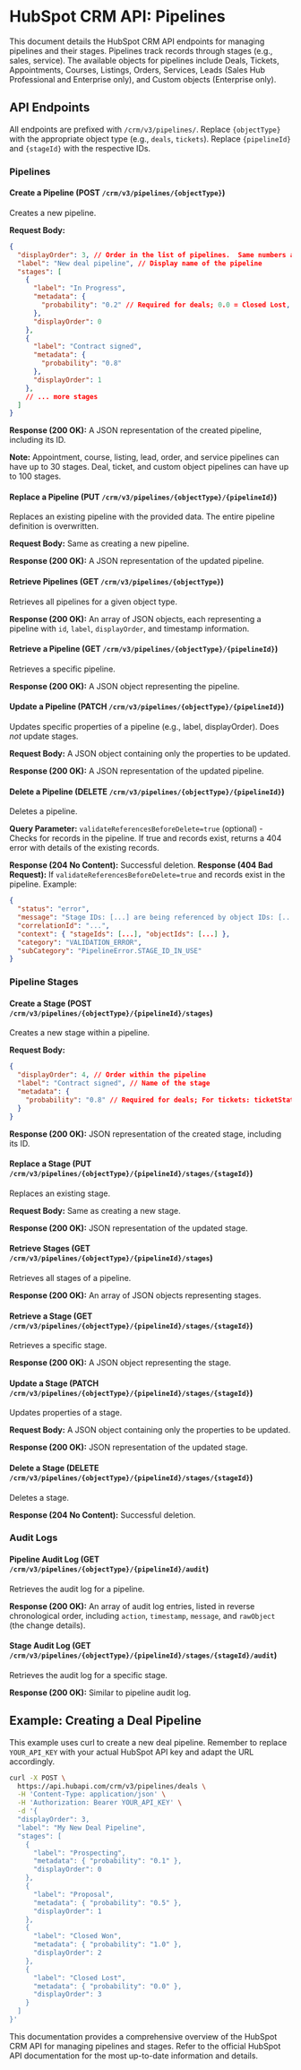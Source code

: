 # HubSpot CRM API: Pipelines

This document details the HubSpot CRM API endpoints for managing pipelines and their stages. Pipelines track records through stages (e.g., sales, service).  The available objects for pipelines include Deals, Tickets, Appointments, Courses, Listings, Orders, Services, Leads (Sales Hub Professional and Enterprise only), and Custom objects (Enterprise only).


## API Endpoints

All endpoints are prefixed with `/crm/v3/pipelines/`.  Replace `{objectType}` with the appropriate object type (e.g., `deals`, `tickets`).  Replace `{pipelineId}` and `{stageId}` with the respective IDs.

### Pipelines

#### Create a Pipeline (POST `/crm/v3/pipelines/{objectType}`)

Creates a new pipeline.

**Request Body:**

```json
{
  "displayOrder": 3, // Order in the list of pipelines.  Same numbers are ordered alphabetically by label.
  "label": "New deal pipeline", // Display name of the pipeline
  "stages": [
    {
      "label": "In Progress",
      "metadata": {
        "probability": "0.2" // Required for deals; 0.0 = Closed Lost, 1.0 = Closed Won.  For tickets: ticketState (OPEN/CLOSED).
      },
      "displayOrder": 0
    },
    {
      "label": "Contract signed",
      "metadata": {
        "probability": "0.8"
      },
      "displayOrder": 1
    },
    // ... more stages
  ]
}
```

**Response (200 OK):**  A JSON representation of the created pipeline, including its ID.

**Note:**  Appointment, course, listing, lead, order, and service pipelines can have up to 30 stages. Deal, ticket, and custom object pipelines can have up to 100 stages.


#### Replace a Pipeline (PUT `/crm/v3/pipelines/{objectType}/{pipelineId}`)

Replaces an existing pipeline with the provided data.  The entire pipeline definition is overwritten.

**Request Body:** Same as creating a new pipeline.

**Response (200 OK):** A JSON representation of the updated pipeline.


#### Retrieve Pipelines (GET `/crm/v3/pipelines/{objectType}`)

Retrieves all pipelines for a given object type.

**Response (200 OK):** An array of JSON objects, each representing a pipeline with `id`, `label`, `displayOrder`, and timestamp information.


#### Retrieve a Pipeline (GET `/crm/v3/pipelines/{objectType}/{pipelineId}`)

Retrieves a specific pipeline.

**Response (200 OK):** A JSON object representing the pipeline.


#### Update a Pipeline (PATCH `/crm/v3/pipelines/{objectType}/{pipelineId}`)

Updates specific properties of a pipeline (e.g., label, displayOrder).  Does *not* update stages.

**Request Body:**  A JSON object containing only the properties to be updated.

**Response (200 OK):**  A JSON representation of the updated pipeline.


#### Delete a Pipeline (DELETE `/crm/v3/pipelines/{objectType}/{pipelineId}`)

Deletes a pipeline.

**Query Parameter:** `validateReferencesBeforeDelete=true` (optional) - Checks for records in the pipeline. If true and records exist, returns a 404 error with details of the existing records.

**Response (204 No Content):** Successful deletion.
**Response (404 Bad Request):**  If `validateReferencesBeforeDelete=true` and records exist in the pipeline.  Example:

```json
{
  "status": "error",
  "message": "Stage IDs: [...] are being referenced by object IDs: [...]",
  "correlationId": "...",
  "context": { "stageIds": [...], "objectIds": [...] },
  "category": "VALIDATION_ERROR",
  "subCategory": "PipelineError.STAGE_ID_IN_USE"
}
```


### Pipeline Stages

#### Create a Stage (POST `/crm/v3/pipelines/{objectType}/{pipelineId}/stages`)

Creates a new stage within a pipeline.

**Request Body:**

```json
{
  "displayOrder": 4, // Order within the pipeline
  "label": "Contract signed", // Name of the stage
  "metadata": {
    "probability": "0.8" // Required for deals; For tickets: ticketState (OPEN/CLOSED)
  }
}
```

**Response (200 OK):** JSON representation of the created stage, including its ID.


#### Replace a Stage (PUT `/crm/v3/pipelines/{objectType}/{pipelineId}/stages/{stageId}`)

Replaces an existing stage.

**Request Body:** Same as creating a new stage.

**Response (200 OK):** JSON representation of the updated stage.


#### Retrieve Stages (GET `/crm/v3/pipelines/{objectType}/{pipelineId}/stages`)

Retrieves all stages of a pipeline.

**Response (200 OK):** An array of JSON objects representing stages.


#### Retrieve a Stage (GET `/crm/v3/pipelines/{objectType}/{pipelineId}/stages/{stageId}`)

Retrieves a specific stage.

**Response (200 OK):** A JSON object representing the stage.


#### Update a Stage (PATCH `/crm/v3/pipelines/{objectType}/{pipelineId}/stages/{stageId}`)

Updates properties of a stage.

**Request Body:** A JSON object containing only the properties to be updated.

**Response (200 OK):** JSON representation of the updated stage.


#### Delete a Stage (DELETE `/crm/v3/pipelines/{objectType}/{pipelineId}/stages/{stageId}`)

Deletes a stage.

**Response (204 No Content):** Successful deletion.


### Audit Logs

#### Pipeline Audit Log (GET `/crm/v3/pipelines/{objectType}/{pipelineId}/audit`)

Retrieves the audit log for a pipeline.

**Response (200 OK):** An array of audit log entries, listed in reverse chronological order, including `action`, `timestamp`, `message`, and `rawObject` (the change details).


#### Stage Audit Log (GET `/crm/v3/pipelines/{objectType}/{pipelineId}/stages/{stageId}/audit`)

Retrieves the audit log for a specific stage.

**Response (200 OK):** Similar to pipeline audit log.


## Example: Creating a Deal Pipeline

This example uses curl to create a new deal pipeline.  Remember to replace `YOUR_API_KEY` with your actual HubSpot API key and adapt the URL accordingly.

```bash
curl -X POST \
  https://api.hubapi.com/crm/v3/pipelines/deals \
  -H 'Content-Type: application/json' \
  -H 'Authorization: Bearer YOUR_API_KEY' \
  -d '{
  "displayOrder": 3,
  "label": "My New Deal Pipeline",
  "stages": [
    {
      "label": "Prospecting",
      "metadata": { "probability": "0.1" },
      "displayOrder": 0
    },
    {
      "label": "Proposal",
      "metadata": { "probability": "0.5" },
      "displayOrder": 1
    },
    {
      "label": "Closed Won",
      "metadata": { "probability": "1.0" },
      "displayOrder": 2
    },
    {
      "label": "Closed Lost",
      "metadata": { "probability": "0.0" },
      "displayOrder": 3
    }
  ]
}'
```


This documentation provides a comprehensive overview of the HubSpot CRM API for managing pipelines and stages.  Refer to the official HubSpot API documentation for the most up-to-date information and details.
